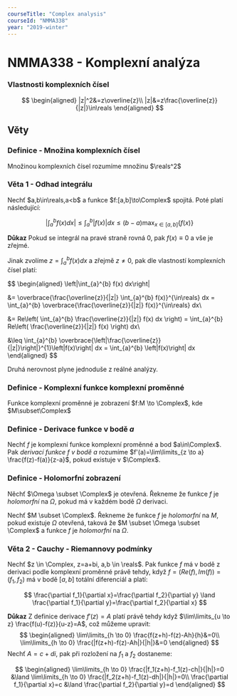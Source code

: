 ```yaml
---
courseTitle: "Complex analysis"
courseId: "NMMA338"
year: "2019-winter"
---
```


# NMMA338 - Komplexní analýza

### Vlastnosti komplexních čísel

$$
\begin{aligned}
    |z|^2&=z\overline{z}\\
    |z|&=z\frac{\overline{z}}{|z|}\in\reals
\end{aligned}
$$

## Věty

### Definice - Množina komplexních čísel
Množinou komplexních čísel rozumíme množinu $\reals^2$

### Věta 1 - Odhad integrálu
Nechť $a,b\in\reals,a<b$ a funkce $f:[a,b]\to\Complex$ spojitá. Poté platí následující:

$$
\left|\int_{a}^{b} f(x) dx\right|
\leq \int_{a}^{b} \left|f(x)\right| dx
\leq (b-a)\max_{x \in [a,b]}\left\{ f(x) \right\}
$$

**Důkaz**
Pokud se integrál na pravé straně rovná 0, pak $f(x)\equiv0$ a vše je zřejmé.

Jinak zvolíme $z=\int_{a}^{b} f(x) dx$ a zřejmě $z \neq 0$, pak dle vlastností komplexních čísel platí:

$$
\begin{aligned}
\left|\int_{a}^{b} f(x) dx\right|

&= \overbrace{\frac{\overline{z}}{|z|} \int_{a}^{b} f(x)}^{\in\reals} dx
= \int_{a}^{b} \overbrace{\frac{\overline{z}}{|z|} f(x)}^{\in\reals} dx\\

&= Re\left( \int_{a}^{b} \frac{\overline{z}}{|z|} f(x) dx \right)
= \int_{a}^{b} Re\left( \frac{\overline{z}}{|z|} f(x) \right) dx\\

&\leq \int_{a}^{b} \overbrace{\left|\frac{\overline{z}}{|z|}\right|}^{1}\left|f(x)\right| dx
= \int_{a}^{b} \left|f(x)\right| dx
\end{aligned}
$$

Druhá nerovnost plyne jednoduše z reálné analýzy.

### Definice - Komplexní funkce komplexní proměnné
Funkce komplexní proměnné je zobrazení $f:M \to \Complex$, kde $M\subset\Complex$

### Definice - Derivace funkce v bodě $a$
Nechť $f$ je komplexní funkce komplexní proměnné a bod $a\in\Complex$.
Pak *derivací funkce $f$ v bodě $a$* rozumíme
$f'(a)=\lim\limits_{z \to a} \frac{f(z)-f(a)}{z-a}$, pokud existuje v $\Complex$.

### Definice - Holomorfní zobrazení
Něchť $\Omega \subset \Complex$ je otevřená.
Řekneme že funkce $f$ je *holomorfní* na $\Omega$, pokud má v každém bodě $\Omega$ derivaci.

Nechť $M \subset \Complex$. Řekneme že funkce $f$ je *holomorfní* na $M$,
pokud existuje $\Omega$ otevřená, taková že $M \subset \Omega \subset \Complex$
a funkce $f$ je *holomorfní* na $\Omega$.

### Věta 2 - Cauchy - Riemannovy podmínky
Nechť $z \in \Complex, z=a+bi, a,b \in \reals$. Pak funkce $f$ má v bodě z derivaci podle komplexní proměnné právě tehdy,
když $f=(Re(f), Im(f))=(f_1,f_2)$ má v bodě $[a,b]$ totální diferenciál a platí:

$$
\frac{\partial f_1}{\partial x}=\frac{\partial f_2}{\partial y}
\land
\frac{\partial f_1}{\partial y}=\frac{\partial f_2}{\partial x}
$$

**Důkaz**
Z definice derivace $f'(z)=A$ platí právě tehdy když $\lim\limits_{u \to z} \frac{f(u)-f(z)}{u-z}=A$,
což můžeme upravit: 
$$
\begin{aligned}
\lim\limits_{h \to 0} \frac{f(z+h)-f(z)-Ah}{h}&=0\\
\lim\limits_{h \to 0} \frac{|f(z+h)-f(z)-Ah|}{|h|}&=0
\end{aligned}
$$
Nechť $A=c+di$, pak při rozložení na $f_1$ a $f_2$ dostaneme:

$$
\begin{aligned}
\lim\limits_{h \to 0} \frac{|f_1(z+h)-f_1(z)-ch|}{|h|}=0
&\land
\lim\limits_{h \to 0} \frac{|f_2(z+h)-f_1(z)-dh|}{|h|}=0\\
\frac{\partial f_1}{\partial x}=c
&\land
\frac{\partial f_2}{\partial y}=d
\end{aligned}
$$
